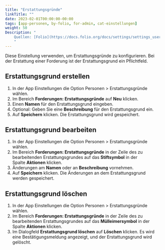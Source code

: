 ```yaml
---
title: "Erstattungsgründe"
linkTitle: ""
date: 2023-02-01T00:00:00-00:00
tags: [app-personen, by-folio, for-admin, cat-einstellungen]
weight: 50
Description: "
    Quellen: [Folio](https://docs.folio.org/docs/settings/settings_users/settings_users/#settings--users--refund-reasons) & [GBV](https://info.gbv.de/pages/viewpage.action?pageId=841809951)
    "
---
```


Diese Einstellung verwenden, um Erstattungsgründe zu konfigurieren. Bei der Erstattung einer Forderung ist der Erstattungsgrund ein Pflichtfeld.

## Erstattungsgrund erstellen

1.  In der App Einstellungen die Option Personen > Erstattungsgründe wählen.
2.  Im Bereich **Forderungen: Erstattungsgründe** auf **Neu** klicken.
3.  Einen **Namen** für den Erstattungsgrund eingeben.
4.  Optional: Geben Sie eine **Beschreibung** für den Erstattungsgrund ein.
5.  Auf **Speichern** klicken. Die Erstattungsgrund wird gespeichert.

## Erstattungsgrund bearbeiten

1.  In der App Einstellungen die Option Personen > Erstattungsgründe wählen.
2.  Im Bereich **Forderungen: Erstattungsgründe** in der Zeile des zu bearbeitenden Erstattungsgrundes auf das **Stiftsymbol** in der Spalte **Aktionen** klicken.
3.  Änderungen am **Namen** oder an **Beschreibung** vornehmen.
4.  Auf **Speichern** klicken. Die Änderungen an dem Erstattungsgrund werden gespeichert.

## Erstattungsgrund löschen

1.  In der App Einstellungen die Option Personen > Erstattungsgründe wählen.
2.  Im Bereich **Forderungen: Erstattungsgründe** in der Zeile des zu bearbeitenden Erstattungsgrundes auf das **Mülleimersymbol** in der Spalte **Aktionen** klicken.
3.  Im Dialogfeld **Erstattungsgrund löschen** auf **Löschen** klicken. Es wird eine Bestätigungsmeldung angezeigt, und der Erstattungsgrund wird gelöscht.
